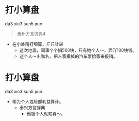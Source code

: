 # 打小算盘
da3 xio3 sun5 pun
> 泰州方言词典4
- 在小处精打细算，斤斤计较‌
  - 这次地震，同事个个捐500块，只有她个人～，弄吖100块钱。
  - 这个人～出咖名，把人家撂掉的汽车票拾家来报销。

# 打小算盘
da3 xio3 sun5 pun
+ 喻为个人或局部利益算计。
  * 泰兴方言辞典
    - 他箇个人就欢喜～。
